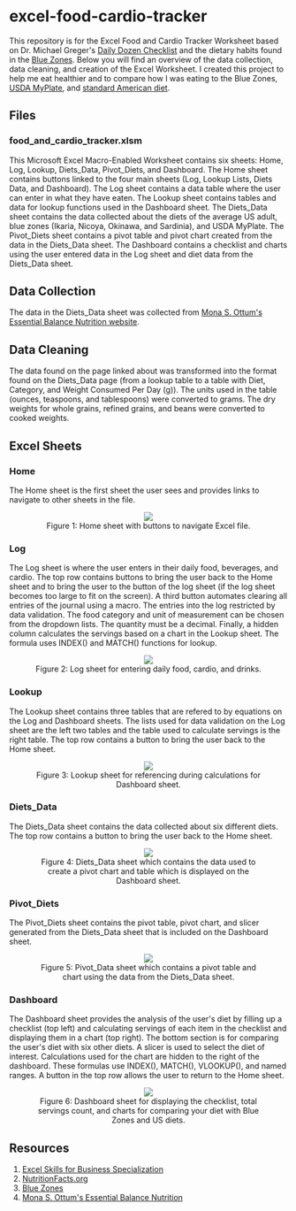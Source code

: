 # excel-food-cardio-tracker

This repository is for the Excel Food and Cardio Tracker Worksheet based on Dr. Michael Greger's [Daily Dozen Checklist](https://nutritionfacts.org/video/dr-gregers-daily-dozen-checklist/) and the dietary habits found in the [Blue Zones](https://www.bluezones.com/). Below you will find an overview of the data collection, data cleaning, and creation of the Excel Worksheet. I created this project to help me eat healthier and to compare how I was eating to the Blue Zones, [USDA MyPlate](https://www.myplate.gov/), and [standard American diet](https://pubmed.ncbi.nlm.nih.gov/21139124/).

## Files

### food_and_cardio_tracker.xlsm

This Microsoft Excel Macro-Enabled Worksheet contains six sheets: Home, Log, Lookup, Diets_Data, Pivot_Diets, and Dashboard. The Home sheet contains buttons linked to the four main sheets (Log, Lookup Lists, Diets Data, and Dashboard). The Log sheet contains a data table where the user can enter in what they have eaten. The Lookup sheet contains tables and data for lookup functions used in the Dashboard sheet. The Diets_Data sheet contains the data collected about the diets of the average US adult, blue zones (Ikaria, Nicoya, Okinawa, and Sardinia), and USDA MyPlate. The Pivot_Diets sheet contains a pivot table and pivot chart created from the data in the Diets_Data sheet. The Dashboard contains a checklist and charts using the user entered data in the Log sheet and diet data from the Diets_Data sheet.

## Data Collection

The data in the Diets_Data sheet was collected from [Mona S. Ottum's Essential Balance Nutrition website](http://www.monaottum.com/2017/05/17/nicoya-costa-rica-a-puzzling-blue-zone-diet-light-on-vegetables-and-high-in-carbohydrate-and-sugar/).

## Data Cleaning

The data found on the page linked about was transformed into the format found on the Diets_Data page (from a lookup table to a table with Diet, Category, and Weight Consumed Per Day (g)). The units used in the table (ounces, teaspoons, and tablespoons) were converted to grams. The dry weights for whole grains, refined grains, and beans were converted to cooked weights.

## Excel Sheets

### Home

The Home sheet is the first sheet the user sees and provides links to navigate to other sheets in the file.

<div align="center">
<figure>
<img src="images/Home.jpg"><br/>
  <figcaption>Figure 1: Home sheet with buttons to navigate Excel file.</figcaption>
</figure>
</div>

### Log

The Log sheet is where the user enters in their daily food, beverages, and cardio. The top row contains buttons to bring the user back to the Home sheet and to bring the user to the button of the log sheet (if the log sheet becomes too large to fit on the screen). A third button automates clearing all entries of the journal using a macro. The entries into the log restricted by data validation. The food category and unit of measurement can be chosen from the dropdown lists. The quantity must be a decimal. Finally, a hidden column calculates the servings based on a chart in the Lookup sheet. The formula uses INDEX() and MATCH() functions for lookup.

<div align="center">
<figure>
<img src="images/Log.jpg"><br/>
  <figcaption>Figure 2: Log sheet for entering daily food, cardio, and drinks.</figcaption>
</figure>
</div>

### Lookup

The Lookup sheet contains three tables that are refered to by equations on the Log and Dashboard sheets. The lists used for data validation on the Log sheet are the left two tables and the table used to calculate servings is the right table. The top row contains a button to bring the user back to the Home sheet.

<div align="center">
<figure>
<img src="images/Lookup.jpg"><br/>
  <figcaption>Figure 3: Lookup sheet for referencing during calculations for Dashboard sheet.</figcaption>
</figure>
</div>

### Diets_Data

The Diets_Data sheet contains the data collected about six different diets. The top row contains a button to bring the user back to the Home sheet.

<div align="center">
<figure>
<img src="images/Diets_Data.jpg"><br/>
  <figcaption>Figure 4: Diets_Data sheet which contains the data used to create a pivot chart and table which is displayed on the Dashboard sheet.</figcaption>
</figure>
</div>

### Pivot_Diets

The Pivot_Diets sheet contains the pivot table, pivot chart, and slicer generated from the Diets_Data sheet that is included on the Dashboard sheet.

<div align="center">
<figure>
<img src="images/Pivot_Diets.jpg"><br/>
  <figcaption>Figure 5: Pivot_Data sheet which contains a pivot table and chart using the data from the Diets_Data sheet.</figcaption>
</figure>
</div>

### Dashboard

The Dashboard sheet provides the analysis of the user's diet by filling up a checklist (top left) and calculating servings of each item in the checklist and displaying them in a chart (top right). The bottom section is for comparing the user's diet with six other diets. A slicer is used to select the diet of interest. Calculations used for the chart are hidden to the right of the dashboard. These formulas use INDEX(), MATCH(), VLOOKUP(), and named ranges. A button in the top row allows the user to return to the Home sheet.

<div align="center">
<figure>
<img src="images/Dashboard.jpg"><br/>
  <figcaption>Figure 6: Dashboard sheet for displaying the checklist, total servings count, and charts for comparing your diet with Blue Zones and US diets.</figcaption>
</figure>
</div>

## Resources

1. [Excel Skills for Business Specialization](https://www.coursera.org/specializations/excel)
2. [NutritionFacts.org](https://nutritionfacts.org/video/dr-gregers-daily-dozen-checklist/)
3. [Blue Zones](https://www.bluezones.com/)
4. [Mona S. Ottum's Essential Balance Nutrition](http://www.monaottum.com/)
